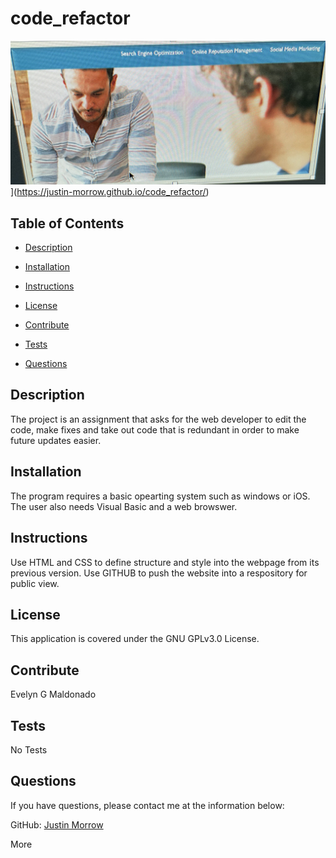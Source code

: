 # code_refactor
![Thumbnail](images/Code%20Refector_thumbnail.jpg)](https://justin-morrow.github.io/code_refactor/)
## Table of Contents

- [Description](#Description)

- [Installation](#Installation)

- [Instructions](#Instructions)

- [License](#License)

- [Contribute](#Contribute)

- [Tests](#Tests)

- [Questions](#Questions)

## Description

The project is an assignment that asks for the web developer to edit the code, make fixes and take out code that is redundant in order to make future updates easier.

## Installation

The program requires a basic opearting system such as windows or iOS. The user also needs Visual Basic and a web browswer. 

## Instructions

Use HTML and CSS to define structure and style into the webpage from its previous version. Use GITHUB to push the website into a respository for public view.

## License

This application is covered under the GNU GPLv3.0 License.

## Contribute

Evelyn G Maldonado

## Tests

No Tests


## Questions

If you have questions, please contact me at the information below:

GitHub: [Justin Morrow](https://github.com/Justin-Morrow)

More
